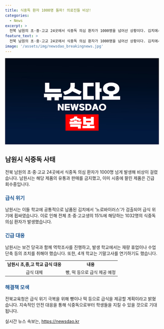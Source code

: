 ```yaml
---
title: 식중독 환자 1000명 돌파! 의료진들 비상!
categories:
  - News
excerpt: >
  전북 남원의 초·중·고교 24곳에서 식중독 의심 환자가 1000명을 넘어선 상황이다. 김치에서 노로바이러스가 검출되어 해당 제품 판매 중단 및 긴급 회수됐으며 역학조사를 진행 중이다. 노로바이러스는 식중독을 일으키는 바이러스로 전염성이 높다. 남원시는 1032명의 의심 환자에 대해 대응 중이며 학교 중 일부는 휴업하거나 수업을 단축했다. 상황은 안정화되고 있으며 남원시는 대책을 진행 중이다.
feature_text: >
  전북 남원의 초·중·고교 24곳에서 식중독 의심 환자가 1000명을 넘어선 상황이다. 김치에서 노로바이러스가 검출되어 해당 제품 판매 중단 및 긴급 회수됐으며 역학조사를 진행 중이다. 노로바이러스는 식중독을 일으키는 바이러스로 전염성이 높다. 남원시는 1032명의 의심 환자에 대해 대응 중이며 학교 중 일부는 휴업하거나 수업을 단축했다. 상황은 안정화되고 있으며 남원시는 대책을 진행 중이다.
image: '/assets/img/newsdao_breakingnews.jpg'
---
```


<p><img src="/assets/img/newsdao_breakingnews.jpg" alt="pcversion 속보" /></p>

<h2 data-ke-size="size26">남원시 식중독 사태</h2>

<p data-ke-size="size16">전북 남원의 초·중·고교 24곳에서 식중독 의심 환자가 1000명 넘게 발생해 비상이 걸렸습니다. 남원시는 해당 제품의 유통과 판매를 금지했고, 이미 시중에 팔린 제품은 긴급 회수중입니다.</p>

<h3><b><span style="color: #1a5490;">급식 위기</span></b></h3>

<p data-ke-size="size16">남원시는 이들 학교에 공통적으로 납품된 김치에서 ‘노로바이러스’가 검출되어 급식 위기에 휩싸였습니다. 이로 인해 전체 초·중·고교생의 15%에 해당하는 1032명의 식중독 의심 환자가 발생했습니다.</p>

<h3><b><span style="color: #1a5490;">긴급 대응</span></b></h3>

<p data-ke-size="size16">남원시는 보건 당국과 함께 역학조사를 진행하고, 발생 학교에서는 재량 휴업이나 수업 단축 등의 조치를 취해야 했습니다. 또한, 4개 학교는 기말고사를 연기하기도 했습니다.</p>

<table>
    <tbody>
        <tr>
            <td style="text-align: center; height: 17px;"><b>남원시 초,중,고 학교 급식 대응</b></td>
            <td style="text-align: center; height: 17px;"><b>내용</b></td>
        </tr>
        <tr>
            <td style="text-align: center; height: 17px;">급식 대체</td>
            <td style="text-align: center; height: 17px;">빵, 떡 등으로 급식 제공 예정</td>
        </tr>
    </tbody>
</table>

<h3><b><span style="color: #1a5490;">해결책 모색</span></b></h3>

<p data-ke-size="size16">전북교육청은 급식 위기 극복을 위해 빵이나 떡 등으로 급식을 제공할 계획이라고 밝혔습니다. 지속적인 안전 대응을 통해 식중독으로부터 학생들을 지킬 수 있을 것으로 기대됩니다.</p>
실시간 뉴스 속보는, <a href="https://newsdao.kr" rel="dofollow">https://newsdao.kr</a>


